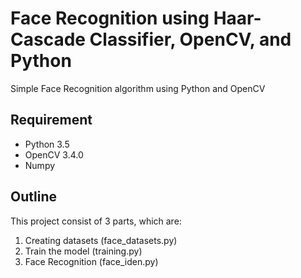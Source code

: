 # Face Recognition using Haar-Cascade Classifier, OpenCV, and Python
Simple Face Recognition algorithm using Python and OpenCV

## Requirement
- Python 3.5
- OpenCV 3.4.0
- Numpy

## Outline
This project consist of 3 parts, which are:
1. Creating datasets (face_datasets.py)
2. Train the model (training.py)
3. Face Recognition (face_iden.py)
